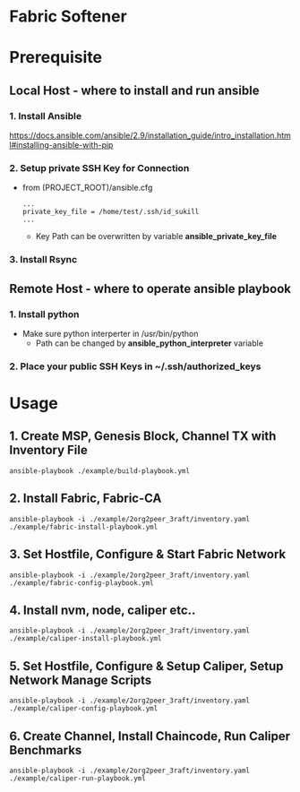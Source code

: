 # Fabric Softener

# Prerequisite
## Local Host - where to install and run ansible
### 1. Install Ansible
 https://docs.ansible.com/ansible/2.9/installation_guide/intro_installation.html#installing-ansible-with-pip
### 2. Setup private SSH Key for Connection 
- from (PROJECT_ROOT)/ansible.cfg  
    ```
    ...
    private_key_file = /home/test/.ssh/id_sukill
    ...
    ```
    * Key Path can be overwritten by variable **ansible_private_key_file** 

### 3. Install Rsync

## Remote Host - where to operate ansible playbook
### 1. Install python
- Make sure python interperter in /usr/bin/python
    - Path can be changed by **ansible_python_interpreter** variable
### 2. Place your public SSH Keys in ~/.ssh/authorized_keys

# Usage
## 1. Create MSP, Genesis Block, Channel TX with Inventory File
```
ansible-playbook ./example/build-playbook.yml
```

## 2. Install Fabric, Fabric-CA
```
ansible-playbook -i ./example/2org2peer_3raft/inventory.yaml ./example/fabric-install-playbook.yml
```
## 3. Set Hostfile, Configure & Start Fabric Network
```
ansible-playbook -i ./example/2org2peer_3raft/inventory.yaml ./example/fabric-config-playbook.yml
```
## 4. Install nvm, node, caliper etc..
```
ansible-playbook -i ./example/2org2peer_3raft/inventory.yaml ./example/caliper-install-playbook.yml
```
## 5. Set Hostfile, Configure & Setup Caliper, Setup Network Manage Scripts
```
ansible-playbook -i ./example/2org2peer_3raft/inventory.yaml ./example/caliper-config-playbook.yml
```
## 6. Create Channel, Install Chaincode, Run Caliper Benchmarks
```
ansible-playbook -i ./example/2org2peer_3raft/inventory.yaml ./example/caliper-run-playbook.yml
```